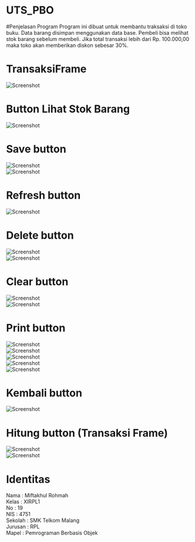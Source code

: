 # UTS_PBO
#Penjelasan Program
Program ini dibuat untuk membantu traksaksi di toko buku. Data barang disimpan menggunakan data base. Pembeli bisa melihat stok barang sebelum 
membeli. Jika total transaksi lebih dari Rp. 100.000,00 maka toko akan memberikan diskon sebesar 30%.

# TransaksiFrame
![Screenshot](https://github.com/miftakhulrohmah/UTS_PBO/blob/master/1.PNG)

# Button Lihat Stok Barang
![Screenshot](https://github.com/miftakhulrohmah/UTS_PBO/blob/master/lihatstokbrg.PNG)

# Save button
![Screenshot](https://github.com/miftakhulrohmah/UTS_PBO/blob/master/save.PNG) <br>
![Screenshot](https://github.com/miftakhulrohmah/UTS_PBO/blob/master/savegagal.PNG)

# Refresh button
![Screenshot](https://github.com/miftakhulrohmah/UTS_PBO/blob/master/refresh.PNG)

# Delete button
![Screenshot](https://github.com/miftakhulrohmah/UTS_PBO/blob/master/delete.PNG) <br>
![Screenshot](https://github.com/miftakhulrohmah/UTS_PBO/blob/master/refreshdel.PNG)

# Clear button
![Screenshot](https://github.com/miftakhulrohmah/UTS_PBO/blob/master/clear1.PNG) <br>
![Screenshot](https://github.com/miftakhulrohmah/UTS_PBO/blob/master/clear2.PNG)

# Print button
![Screenshot](https://github.com/miftakhulrohmah/UTS_PBO/blob/master/print1.PNG) <br>
![Screenshot](https://github.com/miftakhulrohmah/UTS_PBO/blob/master/print2.PNG) <br>
![Screenshot](https://github.com/miftakhulrohmah/UTS_PBO/blob/master/print3.PNG) <br>
![Screenshot](https://github.com/miftakhulrohmah/UTS_PBO/blob/master/print4.PNG) <br>
![Screenshot](https://github.com/miftakhulrohmah/UTS_PBO/blob/master/print5.PNG) <br>

# Kembali button
![Screenshot](https://github.com/miftakhulrohmah/UTS_PBO/blob/master/kembali.PNG) <br>

# Hitung button (Transaksi Frame)
![Screenshot](https://github.com/miftakhulrohmah/UTS_PBO/blob/master/hitung.PNG) <br>
![Screenshot](https://github.com/miftakhulrohmah/UTS_PBO/blob/master/hitungdiskon.PNG) <br>

# Identitas <br>
Nama    : Miftakhul Rohmah<br>
Kelas   : XIRPL1<br>
No      : 19<br>
NIS     : 4751<br>
Sekolah : SMK Telkom Malang<br>
Jurusan : RPL<br>
Mapel   : Pemrograman Berbasis Objek<br>
